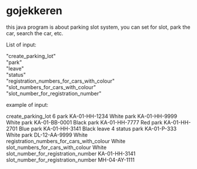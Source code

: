 # gojekkeren

this java program  is about parking slot system,
you can set for slot,
park the car,
search the car,
etc.


List of input:

"create_parking_lot"						 
"park"										 
"leave"									 
"status"									 
"registration_numbers_for_cars_with_colour" 
"slot_numbers_for_cars_with_colour"		 
"slot_number_for_registration_number"


example of input:

create_parking_lot 6
park KA-01-HH-1234 White
park KA-01-HH-9999 White
park KA-01-BB-0001 Black
park KA-01-HH-7777 Red
park KA-01-HH-2701 Blue
park KA-01-HH-3141 Black
leave 4
status
park KA-01-P-333 White
park DL-12-AA-9999 White
registration_numbers_for_cars_with_colour White
slot_numbers_for_cars_with_colour White
slot_number_for_registration_number KA-01-HH-3141
slot_number_for_registration_number MH-04-AY-1111

